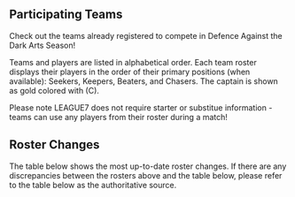  
## Participating Teams
Check out the teams already registered to compete in Defence Against the Dark Arts Season! 

Teams and players are listed in alphabetical order. Each team roster displays their players in the order of their primary positions (when available): Seekers, Keepers, Beaters, and Chasers. The captain is shown as gold colored with (C).

Please note LEAGUE7 does not require starter or substitue information - teams can use any players from their roster during a match!

<div id="s01-team-rosters"> </div>


## Roster Changes
The table below shows the most up-to-date roster changes. If there are any discrepancies between the rosters above and the table below, please refer to the table below as the authoritative source.
<div id="roster-changes-table"></div>